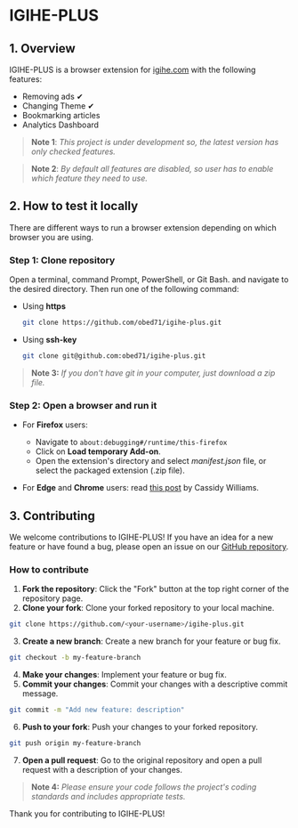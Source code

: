 # IGIHE-PLUS

## 1. Overview

IGIHE-PLUS is a browser extension for [igihe.com](https://igihe.com/index.php) with the following features:

- Removing ads ✔
- Changing Theme ✔
- Bookmarking articles
- Analytics Dashboard

> **Note 1**: _This project is under development so, the latest version has only checked features._

> **Note 2**: _By default all features are disabled, so user has to enable which feature they need to use._

## 2. How to test it locally

There are different ways to run a browser extension depending on which browser you are using.

### Step 1: Clone repository

Open a terminal, command Prompt, PowerShell, or Git Bash. and navigate to the desired directory. Then run one of the following command:

- Using **https**

  ```bash
  git clone https://github.com/obed71/igihe-plus.git
  ```

- Using **ssh-key**

  ```bash
  git clone git@github.com:obed71/igihe-plus.git
  ```

> **Note 3:** _If you don't have git in your computer, just download a zip file._

### Step 2: Open a browser and run it

- For **Firefox** users:

  - Navigate to `about:debugging#/runtime/this-firefox`
  - Click on **Load temporary Add-on**.
  - Open the extension's directory and select _manifest.json_ file, or select the packaged extension (.zip file).

- For **Edge** and **Chrome** users: read [this post](https://cassidoo.co/post/test-browser-extensions/) by Cassidy Williams.

## 3. Contributing

We welcome contributions to IGIHE-PLUS! If you have an idea for a new feature or have found a bug, please open an issue on our [GitHub repository](https://github.com/obed71/igihe-plus/issues).

### How to contribute

1. **Fork the repository**: Click the "Fork" button at the top right corner of the repository page.
2. **Clone your fork**: Clone your forked repository to your local machine.

```bash
git clone https://github.com/<your-username>/igihe-plus.git
```

3. **Create a new branch**: Create a new branch for your feature or bug fix.

```bash
git checkout -b my-feature-branch
```

4. **Make your changes**: Implement your feature or bug fix.
5. **Commit your changes**: Commit your changes with a descriptive commit message.

```bash
git commit -m "Add new feature: description"
```

6. **Push to your fork**: Push your changes to your forked repository.

```bash
git push origin my-feature-branch
```

7. **Open a pull request**: Go to the original repository and open a pull request with a description of your changes.

> **Note 4:** _Please ensure your code follows the project's coding standards and includes appropriate tests._

Thank you for contributing to IGIHE-PLUS!
